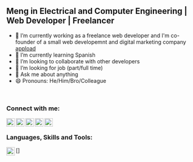 ## Meng in Electrical and Computer Engineering | Web Developer | Freelancer

- 🔭 I’m currently working as a freelance web developer and I'm co-founder of a small web developemnt and digital marketing company [appload][business-website]
- 🌱 I’m currently learning Spanish
- 👯 I’m looking to collaborate with other developers
- 🤔 I’m looking for job (part/full time)
- 💬 Ask me about anything
- 😄 Pronouns: He/Him/Bro/Colleague

<br/>

### Connect with me:
[<img align="left" alt="personal-website" width="22px" src="https://www.svgrepo.com/show/40309/earth-globe.svg"/>][personal-website]
[<img align="left" alt="business-website" width="22px" src="https://appload.gr/wp-content/uploads/2021/08/Favicon_3x-120x120.png"/>][business-website]
[<img align="left" alt="facebook" width="22px" src="https://www.svgrepo.com/show/138943/facebook.svg"/>][facebook]
[<img align="left" alt="instagram" width="22px" src="https://www.svgrepo.com/show/157806/instagram.svg"/>][instagram]
[<img align="left" alt="linkedin" width="22px" src="https://www.svgrepo.com/show/138936/linkedin.svg"/>][linkedin]

<br/>

### Languages, Skills and Tools:
[<img align="left" alt="html" width="22px" src="https://www.svgrepo.com/show/353884/html-5.svg" />]

<br/>
<br/>
      
[business-website]: https://appload.gr
[personal-website]: https://lvarnavas.com      
[facebook]: https://facebook.com/lampros.varnavas
[instagram]: https://instagram.com/lvarnavas
[linkedin]: https://www.linkedin.com/in/lampros-varnavas-341a68223

